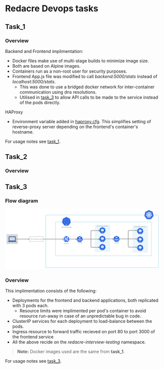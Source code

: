 # Redacre Devops tasks
## Task_1
### Overview
Backend and Frontend implimentation: 
- Docker files make use of multi-stage builds to minimize image size.
- Both are based on Alpine images.
- Containers run as a non-root user for security purposes.
- Frontend App.js file was modified to call *backend:5000/stats* instead of *localhost:5000/stats*.
    - This was done to use a bridged docker network for inter-container communication using dns resolutions.
    - Utilised in [task_3](./task_3) to allow API calls to be made to the service instead of the pods directly. 
    
HAProxy
- Environment variable added in [haproxy.cfg](./task_1/haproxy/haproxy.cfg). This simplifies setting of reverse-proxy server depending on the frontend's container's hostname.

For usage notes see [task_1](./task_1).

## Task_2
### Overview

## Task_3
### Flow diagram
![plot](./task_3/deployment.png)

### Overview
This implimentation consists of the following:
- Deployments for the frontend and backend applications, both replicated with 3 pods each.
    - Resource limits were implimented per pod's container to avoid resource run-away in case of an unpredictable bug in code.
- ClusterIP services for each deployment to load-balance between the pods.
- Ingress resource to forward traffic recieved on port 80 to port 3000 of the frontend service
- All the above recide on the *redacre-interview-testing* namespace.

>**Note:** Docker images used are the same from **task_1**.

For usage notes see [task_3](./task_3).
